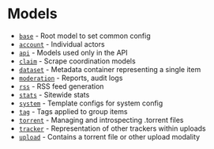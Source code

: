 # Models

- [`base`](./base.md) - Root model to set common config
- [`account`](./account.md) - Individual actors
- [`api`](./api.md) - Models used only in the API
- [`claim`](./claim.md) - Scrape coordination models
- [`dataset`](./dataset.md) - Metadata container representing a single item
- [`moderation`](./moderation.md) - Reports, audit logs
- [`rss`](./rss.md) - RSS feed generation
- [`stats`](./stats.md) - Sitewide stats
- [`system`](./system.md) - Template configs for system config
- [`tag`](./tag.md) - Tags applied to group items
- [`torrent`](./torrent.md) - Managing and introspecting .torrent files
- [`tracker`](./tracker.md) - Representation of other trackers within uploads
- [`upload`](./upload.md) - Contains a torrent file or other upload modality